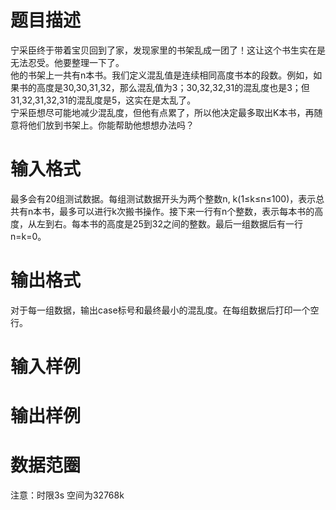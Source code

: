 

# 题目描述


宁采臣终于带着宝贝回到了家，发现家里的书架乱成一团了！这让这个书生实在是无法忍受。他要整理一下了。 <br/>
他的书架上一共有n本书。我们定义混乱值是连续相同高度书本的段数。例如，如果书的高度是30,30,31,32，那么混乱值为3；30,32,32,31的混乱度也是3；但31,32,31,32,31的混乱度是5，这实在是太乱了。 <br/>
宁采臣想尽可能地减少混乱度，但他有点累了，所以他决定最多取出K本书，再随意将他们放到书架上。你能帮助他想想办法吗？

# 输入格式


最多会有20组测试数据。每组测试数据开头为两个整数n, k(1≤k≤n≤100)，表示总共有n本书，最多可以进行k次搬书操作。接下来一行有n个整数，表示每本书的高度，从左到右。每本书的高度是25到32之间的整数。最后一组数据后有一行n=k=0。

# 输出格式


对于每一组数据，输出case标号和最终最小的混乱度。在每组数据后打印一个空行。

# 输入样例



# 输出样例



# 数据范圈


<p>
	注意：时限3s 空间为32768k
</p>
<p>
	<br/>
</p>
